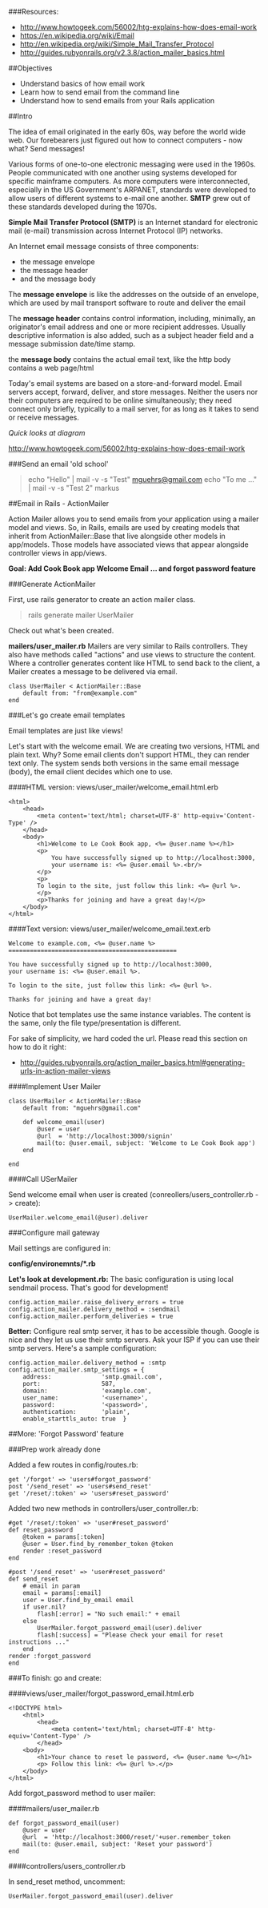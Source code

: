 ###Resources:

- http://www.howtogeek.com/56002/htg-explains-how-does-email-work
- https://en.wikipedia.org/wiki/Email
- http://en.wikipedia.org/wiki/Simple_Mail_Transfer_Protocol
- http://guides.rubyonrails.org/v2.3.8/action_mailer_basics.html

##Objectives

- Understand basics of how email work
- Learn how to send email from the command line
- Understand how to send emails from your Rails application

##Intro

The idea of email originated in the early 60s, way before the world wide web. Our forebearers just figured out how to connect computers - now what? Send messages!

Various forms of one-to-one electronic messaging were used in the 1960s. People communicated with one another using systems developed for specific mainframe computers. As more computers were interconnected, especially in the US Government's ARPANET, standards were developed to allow users of different systems to e-mail one another. **SMTP** grew out of these standards developed during the 1970s.

**Simple Mail Transfer Protocol (SMTP)** is an Internet standard for electronic mail (e-mail) transmission across Internet Protocol (IP) networks. 

An Internet email message consists of three components:

- the message envelope
- the message header
- and the message body

The **message envelope** is like the addresses on the outside of an envelope, which are used by mail transport software to route and deliver the email

The **message header** contains control information, including, minimally, an originator's email address and one or more recipient addresses. Usually descriptive information is also added, such as a subject header field and a message submission date/time stamp.

the **message body** contains the actual email text, like the http body contains a web page/html

Today's email systems are based on a store-and-forward model. Email servers accept, forward, deliver, and store messages. Neither the users nor their computers are required to be online simultaneously; they need connect only briefly, typically to a mail server, for as long as it takes to send or receive messages.

*Quick looks at diagram*

http://www.howtogeek.com/56002/htg-explains-how-does-email-work

###Send an email 'old school'

>  echo "Hello" | mail -v -s "Test" mguehrs@gmail.com
>  echo "To me …" | mail -v -s "Test 2" markus


##Email in Rails - ActionMailer

Action Mailer allows you to send emails from your application using a mailer model and views. So, in Rails, emails are used by creating models that inherit from ActionMailer::Base that live alongside other models in app/models. Those models have associated views that appear alongside controller views in app/views.

**Goal: Add Cook Book app Welcome Email … and forgot password feature**

      
###Generate ActionMailer

First, use rails generator to create an action mailer class.

> rails generate mailer UserMailer

Check out what's been created.

**mailers/user_mailer.rb**
Mailers are very similar to Rails controllers. They also have methods called "actions" and use views to structure the content. Where a controller generates content like HTML to send back to the client, a Mailer creates a message to be delivered via email.
 
	class UserMailer < ActionMailer::Base
  		default from: "from@example.com"
	end 
	
###Let's go create email templates

Email templates are just like views! 

Let's start with the welcome email. We are creating two versions, HTML and plain text. Why? Some email clients don't support HTML, they can render text only. The system sends both versions in the same email message (body), the email client decides which one to use. 

####HTML version: views/user_mailer/welcome_email.html.erb

	<html>
  		<head>
    		<meta content='text/html; charset=UTF-8' http-equiv='Content-Type' />
  		</head>
  		<body>
    		<h1>Welcome to Le Cook Book app, <%= @user.name %></h1>
    		<p>
      			You have successfully signed up to http://localhost:3000,
      			your username is: <%= @user.email %>.<br/>
    		</p>
    		<p>
      		To login to the site, just follow this link: <%= @url %>.
    		</p>
    		<p>Thanks for joining and have a great day!</p>
  		</body>
	</html>

####Text version: views/user_mailer/welcome_email.text.erb

	Welcome to example.com, <%= @user.name %>
	===============================================

	You have successfully signed up to http://localhost:3000,
	your username is: <%= @user.email %>.

	To login to the site, just follow this link: <%= @url %>.

	Thanks for joining and have a great day!

Notice that bot templates use the same instance variables. The content is the same, only the file type/presentation is different.

For sake of simplicity, we hard coded the url. Please read this section on how to do it right:

- http://guides.rubyonrails.org/action_mailer_basics.html#generating-urls-in-action-mailer-views

####Implement User Mailer

	class UserMailer < ActionMailer::Base
  		default from: "mguehrs@gmail.com"

  		def welcome_email(user)
    		@user = user
    		@url  = 'http://localhost:3000/signin'
    		mail(to: @user.email, subject: 'Welcome to Le Cook Book app')
  		end

	end
	
####Call USerMailer

Send welcome email when user is created (conreollers/users_controller.rb -> create):

	UserMailer.welcome_email(@user).deliver	
      
      
###Configure mail gateway

Mail settings are configured in:

**config/environemnts/*.rb**

**Let's look at development.rb:** 
The basic configuration is using local sendmail process. That's good for development!

	config.action_mailer.raise_delivery_errors = true
	config.action_mailer.delivery_method = :sendmail
	config.action_mailer.perform_deliveries = true

**Better:** Configure real smtp server, it has to be accessible though. Google is nice and they let us use their smtp servers. Ask your ISP if you can use their smtp servers. Here's a sample configuration:

	config.action_mailer.delivery_method = :smtp
	config.action_mailer.smtp_settings = {
  		address:              'smtp.gmail.com',
  		port:                 587,
  		domain:               'example.com',
  		user_name:            '<username>',
  		password:             '<password>',
  		authentication:       'plain',
  		enable_starttls_auto: true  }


##More: 'Forgot Password' feature

###Prep work already done

Added a few routes in config/routes.rb:

	get '/forgot' => 'users#forgot_password'
	post '/send_reset' => 'users#send_reset'
	get '/reset/:token' => 'users#reset_password'
	
Added two new methods in controllers/user_controller.rb:

	#get '/reset/:token' => 'user#reset_password'
  	def reset_password
    	@token = params[:token]
    	@user = User.find_by_remember_token @token
    	render :reset_password
  	end

  	#post '/send_reset' => 'user#reset_password'
  	def send_reset
    	# email in param
    	email = params[:email]
    	user = User.find_by_email email
    	if user.nil?
      		flash[:error] = "No such email:" + email
    	else
      		UserMailer.forgot_password_email(user).deliver
      		flash[:success] = "Please check your email for reset instructions ..."
    	end
    render :forgot_password
  	end	
      
###To finish: go and create:

####views/user_mailer/forgot_password_email.html.erb

	<!DOCTYPE html>
		<html>
  			<head>
    			<meta content='text/html; charset=UTF-8' http-equiv='Content-Type' />
  			</head>
  		<body>
    		<h1>Your chance to reset le password, <%= @user.name %></h1>
    		<p> Follow this link: <%= @url %>.</p>
  		</body>
	</html>

Add forgot_password method to user mailer:

####mailers/user_mailer.rb

	def forgot_password_email(user)
		@user = user
		@url  = 'http://localhost:3000/reset/'+user.remember_token
		mail(to: @user.email, subject: 'Reset your password')
	end	   

####controllers/users_controller.rb

In send_reset method, uncomment:

	UserMailer.forgot_password_email(user).deliver
